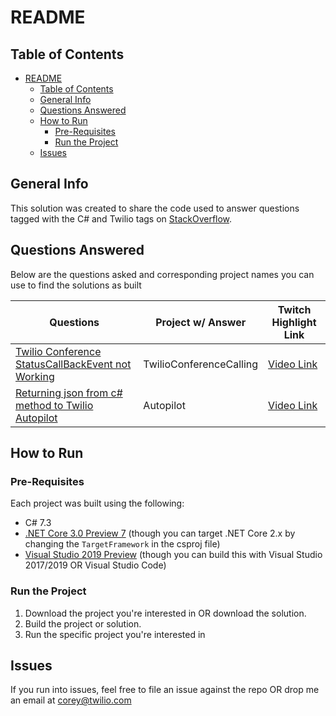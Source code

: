 # README

## Table of Contents

- [README](#readme)
  - [Table of Contents](#table-of-contents)
  - [General Info](#general-info)
  - [Questions Answered](#questions-answered)
  - [How to Run](#how-to-run)
    - [Pre-Requisites](#pre-requisites)
    - [Run the Project](#run-the-project)
  - [Issues](#issues)

## General Info

This solution was created to share the code used to answer questions tagged with the C# and Twilio tags on [StackOverflow](https://www.stackoverflow.com). 

## Questions Answered

Below are the questions asked and corresponding project names you can use to find the solutions as built

| Questions     | Project w/ Answer| Twitch Highlight Link|
| ------------- |-------------| --------   |
| [Twilio Conference StatusCallBackEvent not Working](https://stackoverflow.com/questions/57265638/twilio-conference-statuscallbackevent-not-working)   | TwilioConferenceCalling | [Video Link](https://www.twitch.tv/videos/461775733)  |
| [Returning json from c# method to Twilio Autopilot](https://stackoverflow.com/questions/56280339/returning-json-from-c-sharp-method-to-twilio-autopilot/57278860)     | Autopilot      | [Video Link](https://www.twitch.tv/videos/461775732)  |

## How to Run

### Pre-Requisites

Each project was built using the following:

* C# 7.3
* [.NET Core 3.0 Preview 7](https://dotnet.microsoft.com/download/dotnet-core/3.0) (though you can target .NET Core 2.x by changing the `TargetFramework` in the csproj file)
* [Visual Studio 2019 Preview](https://visualstudio.microsoft.com/vs/preview/) (though you can build this with Visual Studio 2017/2019 OR Visual Studio Code)

### Run the Project

1. Download the project you're interested in OR download the solution.
2. Build the project or solution.
3. Run the specific project you're interested in

## Issues

If you run into issues, feel free to file an issue against the repo OR drop me an email at corey@twilio.com
